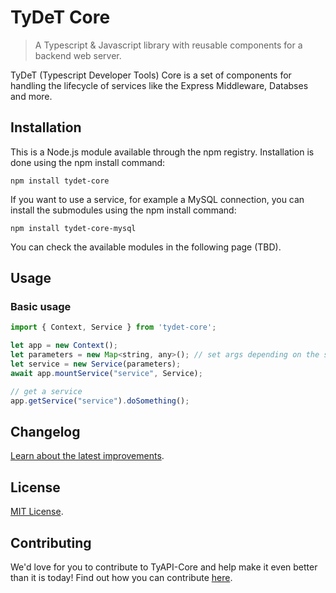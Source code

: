 # TyDeT Core
> A Typescript & Javascript library with reusable components for a backend web server.

TyDeT (Typescript Developer Tools) Core is a set of components for handling the lifecycle of services like the Express Middleware, Databses and more.

## Installation

This is a Node.js module available through the npm registry. Installation is done using the npm install command:

```shell
npm install tydet-core
```

If you want to use a service, for example a MySQL connection, you can install the submodules using the npm install command:

```shell
npm install tydet-core-mysql
```

You can check the available modules in the following page (TBD).

## Usage

### Basic usage

```js
import { Context, Service } from 'tydet-core';

let app = new Context();
let parameters = new Map<string, any>(); // set args depending on the service
let service = new Service(parameters);
await app.mountService("service", Service);

// get a service
app.getService("service").doSomething();
```

<!--Check the [docs][docs] for all the available components. -->

## Changelog

[Learn about the latest improvements][changelog].

## License

[MIT License][license].

## Contributing

We'd love for you to contribute to TyAPI-Core and help make it even better than it is today! Find out how you can contribute [here][contribute].



<!-- Markdown link & img dfn's -->
[license]: ./LICENSE
[changelog]: ./CHANGELOG.md
[contribute]: ./CONTRIBUTING.md
<!--[docs]: ./docs/README.md -->